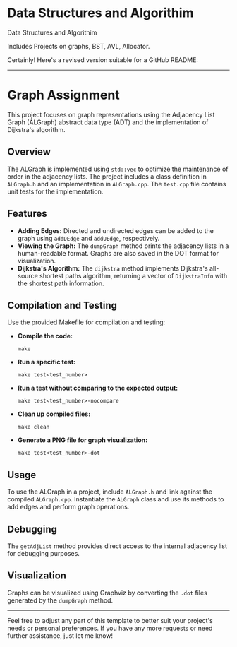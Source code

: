 # Data Structures and Algorithim
Data Structures and Algorithim

Includes Projects on graphs, BST, AVL, Allocator.

Certainly! Here's a revised version suitable for a GitHub README:

---

# Graph Assignment

This project focuses on graph representations using the Adjacency List Graph (ALGraph) abstract data type (ADT) and the implementation of Dijkstra's algorithm.

## Overview

The ALGraph is implemented using `std::vec` to optimize the maintenance of order in the adjacency lists. The project includes a class definition in `ALGraph.h` and an implementation in `ALGraph.cpp`. The `test.cpp` file contains unit tests for the implementation.

## Features

- **Adding Edges:** Directed and undirected edges can be added to the graph using `addDEdge` and `addUEdge`, respectively.
- **Viewing the Graph:** The `dumpGraph` method prints the adjacency lists in a human-readable format. Graphs are also saved in the DOT format for visualization.
- **Dijkstra's Algorithm:** The `dijkstra` method implements Dijkstra's all-source shortest paths algorithm, returning a vector of `DijkstraInfo` with the shortest path information.

## Compilation and Testing

Use the provided Makefile for compilation and testing:

- **Compile the code:**
  ```
  make
  ```
- **Run a specific test:**
  ```
  make test<test_number>
  ```
- **Run a test without comparing to the expected output:**
  ```
  make test<test_number>-nocompare
  ```
- **Clean up compiled files:**
  ```
  make clean
  ```
- **Generate a PNG file for graph visualization:**
  ```
  make test<test_number>-dot
  ```

## Usage

To use the ALGraph in a project, include `ALGraph.h` and link against the compiled `ALGraph.cpp`. Instantiate the `ALGraph` class and use its methods to add edges and perform graph operations.

## Debugging

The `getAdjList` method provides direct access to the internal adjacency list for debugging purposes.

## Visualization

Graphs can be visualized using Graphviz by converting the `.dot` files generated by the `dumpGraph` method.

---

Feel free to adjust any part of this template to better suit your project's needs or personal preferences. If you have any more requests or need further assistance, just let me know!
